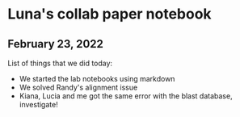# Luna's collab paper notebook

## February 23, 2022

List of things that we did today:

- We started the lab notebooks using markdown
- We solved Randy's alignment issue
- Kiana, Lucia and me got the same error with the blast database, investigate!
